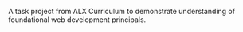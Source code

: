A task project from ALX Curriculum to demonstrate understanding of foundational web development principals.
